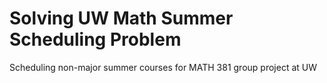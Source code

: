 # Solving UW Math Summer Scheduling Problem

Scheduling non-major summer courses for MATH 381 group project at UW
